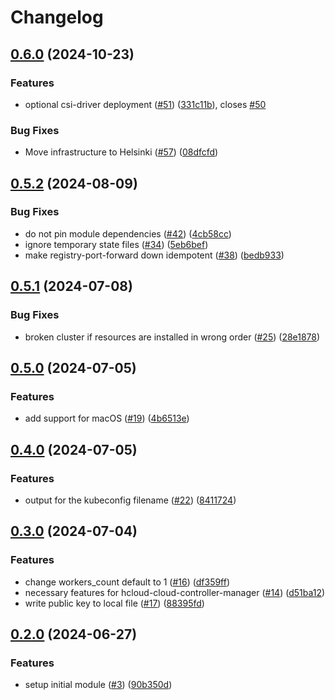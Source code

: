 # Changelog

## [0.6.0](https://github.com/hetznercloud/kubernetes-dev-env/compare/v0.5.2...v0.6.0) (2024-10-23)


### Features

* optional csi-driver deployment ([#51](https://github.com/hetznercloud/kubernetes-dev-env/issues/51)) ([331c11b](https://github.com/hetznercloud/kubernetes-dev-env/commit/331c11b92607a2a6851adcc02bda4c9f3d958c30)), closes [#50](https://github.com/hetznercloud/kubernetes-dev-env/issues/50)


### Bug Fixes

* Move infrastructure to Helsinki ([#57](https://github.com/hetznercloud/kubernetes-dev-env/issues/57)) ([08dfcfd](https://github.com/hetznercloud/kubernetes-dev-env/commit/08dfcfd83721cbc94bbecda43d6963815a42ab07))

## [0.5.2](https://github.com/hetznercloud/kubernetes-dev-env/compare/v0.5.1...v0.5.2) (2024-08-09)


### Bug Fixes

* do not pin module dependencies ([#42](https://github.com/hetznercloud/kubernetes-dev-env/issues/42)) ([4cb58cc](https://github.com/hetznercloud/kubernetes-dev-env/commit/4cb58ccb71fefc6a85d21563b5165c580a3509d4))
* ignore temporary state files ([#34](https://github.com/hetznercloud/kubernetes-dev-env/issues/34)) ([5eb6bef](https://github.com/hetznercloud/kubernetes-dev-env/commit/5eb6bef5c53b5ea53f94f00b82f080b1278792ec))
* make registry-port-forward down idempotent ([#38](https://github.com/hetznercloud/kubernetes-dev-env/issues/38)) ([bedb933](https://github.com/hetznercloud/kubernetes-dev-env/commit/bedb933cae34cb87187b09c821d3fb512e8c38f0))

## [0.5.1](https://github.com/hetznercloud/kubernetes-dev-env/compare/v0.5.0...v0.5.1) (2024-07-08)


### Bug Fixes

* broken cluster if resources are installed in wrong order ([#25](https://github.com/hetznercloud/kubernetes-dev-env/issues/25)) ([28e1878](https://github.com/hetznercloud/kubernetes-dev-env/commit/28e1878afb389e33d474d8596935f522334e3c70))

## [0.5.0](https://github.com/hetznercloud/kubernetes-dev-env/compare/v0.4.0...v0.5.0) (2024-07-05)


### Features

* add support for macOS ([#19](https://github.com/hetznercloud/kubernetes-dev-env/issues/19)) ([4b6513e](https://github.com/hetznercloud/kubernetes-dev-env/commit/4b6513e76cb0d9757e96a24bff73ec04edde2c63))

## [0.4.0](https://github.com/hetznercloud/kubernetes-dev-env/compare/v0.3.0...v0.4.0) (2024-07-05)


### Features

* output for the kubeconfig filename ([#22](https://github.com/hetznercloud/kubernetes-dev-env/issues/22)) ([8411724](https://github.com/hetznercloud/kubernetes-dev-env/commit/841172497191c1613393fad1ca2c21849f6ec1df))

## [0.3.0](https://github.com/hetznercloud/kubernetes-dev-env/compare/v0.2.0...v0.3.0) (2024-07-04)


### Features

* change workers_count default to 1 ([#16](https://github.com/hetznercloud/kubernetes-dev-env/issues/16)) ([df359ff](https://github.com/hetznercloud/kubernetes-dev-env/commit/df359ff7ba3a0190e5e7507eae0ccf10efab3122))
* necessary features for hcloud-cloud-controller-manager ([#14](https://github.com/hetznercloud/kubernetes-dev-env/issues/14)) ([d51ba12](https://github.com/hetznercloud/kubernetes-dev-env/commit/d51ba126d917bb752d6e446ee8039f6404a8f3a7))
* write public key to local file  ([#17](https://github.com/hetznercloud/kubernetes-dev-env/issues/17)) ([88395fd](https://github.com/hetznercloud/kubernetes-dev-env/commit/88395fdd559bc7185a8594fb3c8fbce265472c6c))

## [0.2.0](https://github.com/hetznercloud/kubernetes-dev-env/compare/v0.1.0...v0.2.0) (2024-06-27)


### Features

* setup initial module ([#3](https://github.com/hetznercloud/kubernetes-dev-env/issues/3)) ([90b350d](https://github.com/hetznercloud/kubernetes-dev-env/commit/90b350d748048ecb99b28fe43af618c9f847ceb1))
